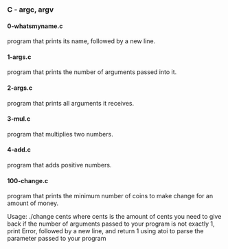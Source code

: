 ### C - argc, argv

#### 0-whatsmyname.c
program that prints its name, followed by a new line.

#### 1-args.c
program that prints the number of arguments passed into it.

#### 2-args.c
program that prints all arguments it receives.

#### 3-mul.c
program that multiplies two numbers.

#### 4-add.c
program that adds positive numbers.

#### 100-change.c
program that prints the minimum number of coins to make change for an amount
 of money.

Usage: ./change cents
where cents is the amount of cents you need to give back
if the number of arguments passed to your program is not exactly 1, print Error,
 followed by a new line, and return 1
using atoi to parse the parameter passed to your program